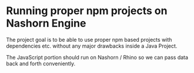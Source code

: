 # Running proper npm projects on Nashorn Engine

The project goal is to be able to use proper npm based projects with
dependencies etc. without any major drawbacks inside a Java Project.

The JavaScript portion should run on Nashorn / Rhino so we can pass data back
and forth conveniently.
